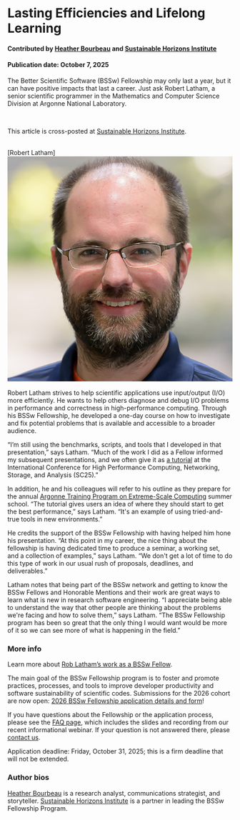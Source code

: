# Lasting Efficiencies and Lifelong Learning

#### Contributed by [Heather Bourbeau](https://www.linkedin.com/in/heatherbourbeau/) and [Sustainable Horizons Institute](https://shinstitute.org)

#### Publication date: October 7, 2025

The Better Scientific Software (BSSw) Fellowship may only last a year, but it can have positive impacts that last a career. Just ask Robert Latham, a senior scientific programmer in the Mathematics and Computer Science Division at Argonne National Laboratory.

<br>

This article is cross-posted at [Sustainable Horizons Institute](https://shinstitute.org/better-scientific-software-previous-fellow-spotlight-rob-latham/).


<br>
[Robert Latham]<img src='../../images/People_2022_F_Latham.jpg' class='logo' />
<br>

Robert Latham strives to help scientific applications use input/output (I/O) more efficiently. ​He wants to help others diagnose and debug I/O problems in performance and correctness in high-performance computing. Through his BSSw Fellowship, he developed a one-day course on how to investigate and fix potential problems that is available and accessible to a broader audience.

“I’m still using the benchmarks, scripts, and tools that I developed in that presentation,” says Latham. “Much of the work I did as a Fellow informed my subsequent presentations, and we often give it as [a tutorial](https://sc25.conference-program.com/presentation/?id=tut155&sess=sess270) at the International Conference for High Performance Computing, Networking, Storage, and Analysis (SC25).”

In addition, he and his colleagues will refer to his outline as they prepare for the annual [Argonne Training Program on Extreme-Scale Computing](https://extremecomputingtraining.anl.gov/) summer school. “The tutorial gives users an idea of where they should start to get the best performance,” says Latham. “It's an example of using tried-and-true tools in new environments.”

He credits the support of the BSSw Fellowship with having helped him hone his presentation. “At this point in my career, the nice thing about the fellowship is having dedicated time to produce a seminar, a working set, and a collection of examples,” says Latham. “We don't get a lot of time to do this type of work in our usual rush of proposals, deadlines, and deliverables.”

Latham notes that being part of the BSSw network and getting to know the BSSw Fellows and Honorable Mentions and their work are great ways to learn what is new in research software engineering. “I appreciate being able to understand the way that other people are thinking about the problems we're facing and how to solve them,” says Latham. “The BSSw Fellowship program has been so great that the only thing I would want would be more of it so we can see more of what is happening in the field.”

### More info

Learn more about [Rob Latham’s work as a BSSw Fellow](https://bssw.io/items?author=rob-latham).

The main goal of the BSSw Fellowship program is to foster and promote practices, processes, and tools to improve developer productivity and software sustainability of scientific codes. Submissions for the 2026 cohort are now open: [2026 BSSw Fellowship application details and form](https://bssw.io/pages/apply-for-the-bssw-fellowship-program)\!

If you have questions about the Fellowship or the application process, please see the [FAQ page](https://bssw.io/pages/bssw-fellowship-faq), which includes the slides and recording from our recent informational webinar. If your question is not answered there, please [contact us](https://bssw.io/contact).

Application deadline: Friday, October 31, 2025; this is a firm deadline that will not be extended.

### Author bios

[Heather Bourbeau](https://www.linkedin.com/in/heatherbourbeau/) is a research analyst, communications strategist, and storyteller.
[Sustainable Horizons Institute](https://shinstitute.org) is a partner in leading the BSSw Fellowship Program.

<!---
Publish: yes
Track: bssw fellowship
Topics: Funding sources and programs, projects and organizations
OpenGraph image: OG_2508_BSSwFellowships.png
--->

